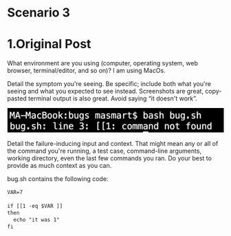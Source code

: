 # Scenario 3


# 1.Original Post
What environment are you using (computer, operating system, web browser, terminal/editor, and so on)?
I am using MacOs.


Detail the symptom you're seeing. Be specific; include both what you're seeing and what you expected to see instead. Screenshots are great, copy-pasted terminal output is also great. Avoid saying “it doesn't work”.

![image info](lab5.png)


Detail the failure-inducing input and context. That might mean any or all of the command you're running, a test case, command-line arguments, working directory, even the last few commands you ran. Do your best to provide as much context as you can.

bug.sh contains the following code:
```
VAR=7

if [[1 -eq $VAR ]]
then
  echo "it was 1"
fi
```



